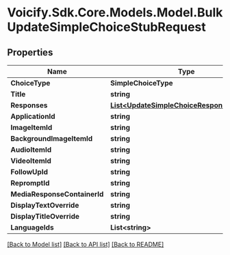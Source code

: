 # Voicify.Sdk.Core.Models.Model.BulkUpdateSimpleChoiceStubRequest
## Properties

Name | Type | Description | Notes
------------ | ------------- | ------------- | -------------
**ChoiceType** | **SimpleChoiceType** |  | [optional] 
**Title** | **string** |  | [optional] 
**Responses** | [**List&lt;UpdateSimpleChoiceResponseRequest&gt;**](UpdateSimpleChoiceResponseRequest.md) |  | [optional] 
**ApplicationId** | **string** |  | 
**ImageItemId** | **string** |  | [optional] 
**BackgroundImageItemId** | **string** |  | [optional] 
**AudioItemId** | **string** |  | [optional] 
**VideoItemId** | **string** |  | [optional] 
**FollowUpId** | **string** |  | [optional] 
**RepromptId** | **string** |  | [optional] 
**MediaResponseContainerId** | **string** |  | [optional] 
**DisplayTextOverride** | **string** |  | [optional] 
**DisplayTitleOverride** | **string** |  | [optional] 
**LanguageIds** | **List&lt;string&gt;** |  | [optional] 

[[Back to Model list]](../README.md#documentation-for-models) [[Back to API list]](../README.md#documentation-for-api-endpoints) [[Back to README]](../README.md)

